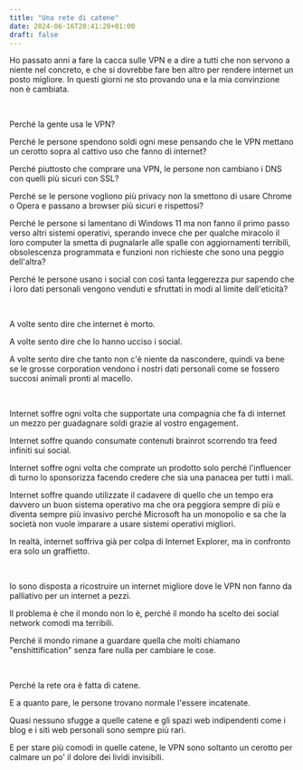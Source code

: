 ```yaml
---
title: "Una rete di catene"
date: 2024-06-16T20:41:28+01:00
draft: false
---
```


Ho passato anni a fare la cacca sulle VPN e a dire a tutti che non servono a niente nel concreto, e che si dovrebbe fare ben altro per rendere internet un posto migliore.
In questi giorni ne sto provando una e la mia convinzione non è cambiata.

&nbsp;

Perché la gente usa le VPN?

Perché le persone spendono soldi ogni mese pensando che le VPN mettano un cerotto sopra al cattivo uso che fanno di internet?

Perché piuttosto che comprare una VPN, le persone non cambiano i DNS con quelli più sicuri con SSL?

Perché se le persone vogliono più privacy non la smettono di usare Chrome o Opera e passano a browser più sicuri e rispettosi?

Perché le persone si lamentano di Windows 11 ma non fanno il primo passo verso altri sistemi operativi, sperando invece che per qualche miracolo il loro computer la smetta di pugnalarle alle spalle con aggiornamenti terribili, obsolescenza programmata e funzioni non richieste che sono una peggio dell'altra?

Perché le persone usano i social con così tanta leggerezza pur sapendo che i loro dati personali vengono venduti e sfruttati in modi al limite dell'eticità?

&nbsp;

A volte sento dire che internet è morto.

A volte sento dire che lo hanno ucciso i social.

A volte sento dire che tanto non c'è niente da nascondere, quindi va bene se le grosse corporation vendono i nostri dati personali come se fossero succosi animali pronti al macello.

&nbsp;

Internet soffre ogni volta che supportate una compagnia che fa di internet un mezzo per guadagnare soldi grazie al vostro engagement.

Internet soffre quando consumate contenuti brainrot scorrendo tra feed infiniti sui social.

Internet soffre ogni volta che comprate un prodotto solo perché l'influencer di turno lo sponsorizza facendo credere che sia una panacea per tutti i mali.

Internet soffre quando utilizzate il cadavere di quello che un tempo era davvero un buon sistema operativo ma che ora peggiora sempre di più e diventa sempre più invasivo perché Microsoft ha un monopolio e sa che la società non vuole imparare a usare sistemi operativi migliori.

In realtà, internet soffriva già per colpa di Internet Explorer, ma in confronto era solo un graffietto.

&nbsp;

Io sono disposta a ricostruire un internet migliore dove le VPN non fanno da palliativo per un internet a pezzi.

Il problema è che il mondo non lo è, perché il mondo ha scelto dei social network comodi ma terribili.

Perché il mondo rimane a guardare quella che molti chiamano "enshittification" senza fare nulla per cambiare le cose.

&nbsp;

Perché la rete ora è fatta di catene.

E a quanto pare, le persone trovano normale l'essere incatenate.

Quasi nessuno sfugge a quelle catene e gli spazi web indipendenti come i blog e i siti web personali sono sempre più rari.

E per stare più comodi in quelle catene, le VPN sono soltanto un cerotto per calmare un po' il dolore dei lividi invisibili.

